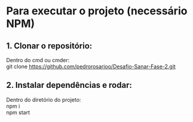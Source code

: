 
# Para executar o projeto (necessário NPM)

## 1. Clonar o repositório:  
  
Dentro do cmd ou cmder:  
git clone https://github.com/pedrorosarioo/Desafio-Sanar-Fase-2.git  
  
## 2. Instalar dependências e rodar:  
  
Dentro do diretório do projeto:  
npm i  
npm start  
